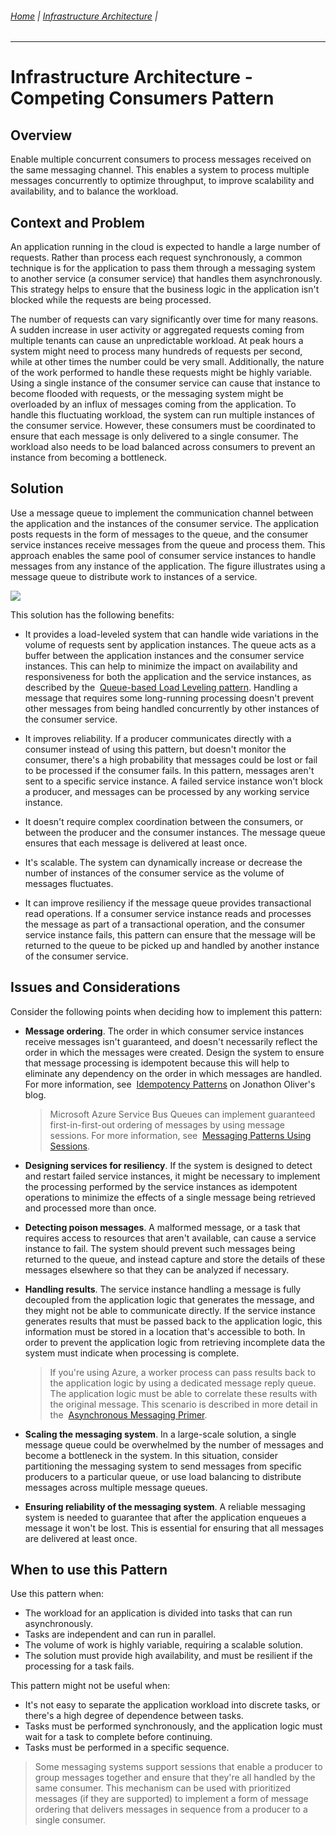 ###### [Home](https://github.com/RyKaj/Documentation/blob/master/README.md) | [Infrastructure Architecture](https://github.com/RyKaj/Documentation/tree/master/InfrastructureArchitecture/README.md) |
------------

Infrastructure Architecture - Competing Consumers Pattern
=======================================================


 
Overview
--------

Enable multiple concurrent consumers to process messages received on the
same messaging channel. This enables a system to process multiple
messages concurrently to optimize throughput, to improve scalability and
availability, and to balance the workload.

Context and Problem
-------------------

An application running in the cloud is expected to handle a large number
of requests. Rather than process each request synchronously, a common
technique is for the application to pass them through a messaging system
to another service (a consumer service) that handles them
asynchronously. This strategy helps to ensure that the business logic in
the application isn\'t blocked while the requests are being processed.

The number of requests can vary significantly over time for many
reasons. A sudden increase in user activity or aggregated requests
coming from multiple tenants can cause an unpredictable workload. At
peak hours a system might need to process many hundreds of requests per
second, while at other times the number could be very small.
Additionally, the nature of the work performed to handle these requests
might be highly variable. Using a single instance of the consumer
service can cause that instance to become flooded with requests, or the
messaging system might be overloaded by an influx of messages coming
from the application. To handle this fluctuating workload, the system
can run multiple instances of the consumer service. However, these
consumers must be coordinated to ensure that each message is only
delivered to a single consumer. The workload also needs to be load
balanced across consumers to prevent an instance from becoming a
bottleneck.

Solution
--------

Use a message queue to implement the communication channel between the
application and the instances of the consumer service. The application
posts requests in the form of messages to the queue, and the consumer
service instances receive messages from the queue and process them. This
approach enables the same pool of consumer service instances to handle
messages from any instance of the application. The figure illustrates
using a message queue to distribute work to instances of a service.

![](attachments/463533328/463533327.png)

This solution has the following benefits:

-   It provides a load-leveled system that can handle wide variations in
    the volume of requests sent by application instances. The queue acts
    as a buffer between the application instances and the consumer
    service instances. This can help to minimize the impact on
    availability and responsiveness for both the application and the
    service instances, as described by the  [Queue-based Load Leveling
    pattern](https://docs.microsoft.com/en-us/azure/architecture/patterns/queue-based-load-leveling).
    Handling a message that requires some long-running processing
    doesn\'t prevent other messages from being handled concurrently by
    other instances of the consumer service.

-   It improves reliability. If a producer communicates directly with a
    consumer instead of using this pattern, but doesn\'t monitor the
    consumer, there\'s a high probability that messages could be lost or
    fail to be processed if the consumer fails. In this pattern,
    messages aren\'t sent to a specific service instance. A failed
    service instance won\'t block a producer, and messages can be
    processed by any working service instance.

-   It doesn\'t require complex coordination between the consumers, or
    between the producer and the consumer instances. The message queue
    ensures that each message is delivered at least once.

-   It\'s scalable. The system can dynamically increase or decrease the
    number of instances of the consumer service as the volume of
    messages fluctuates.

-   It can improve resiliency if the message queue provides
    transactional read operations. If a consumer service instance reads
    and processes the message as part of a transactional operation, and
    the consumer service instance fails, this pattern can ensure that
    the message will be returned to the queue to be picked up and
    handled by another instance of the consumer service.

Issues and Considerations
-------------------------

Consider the following points when deciding how to implement this
pattern:

-   **Message ordering**. The order in which consumer service instances
    receive messages isn\'t guaranteed, and doesn\'t necessarily reflect
    the order in which the messages were created. Design the system to
    ensure that message processing is idempotent because this will help
    to eliminate any dependency on the order in which messages are
    handled. For more information, see  [Idempotency
    Patterns](https://blog.jonathanoliver.com/idempotency-patterns/) on
    Jonathon Oliver's blog.

    > Microsoft Azure Service Bus Queues can implement guaranteed
    > first-in-first-out ordering of messages by using message sessions.
    > For more information, see  [Messaging Patterns Using
    > Sessions](https://msdn.microsoft.com/magazine/jj863132.aspx).

-   **Designing services for resiliency**. If the system is designed to
    detect and restart failed service instances, it might be necessary
    to implement the processing performed by the service instances as
    idempotent operations to minimize the effects of a single message
    being retrieved and processed more than once.

-   **Detecting poison messages**. A malformed message, or a task that
    requires access to resources that aren\'t available, can cause a
    service instance to fail. The system should prevent such messages
    being returned to the queue, and instead capture and store the
    details of these messages elsewhere so that they can be analyzed if
    necessary.

-   **Handling results**. The service instance handling a message is
    fully decoupled from the application logic that generates the
    message, and they might not be able to communicate directly. If the
    service instance generates results that must be passed back to the
    application logic, this information must be stored in a location
    that\'s accessible to both. In order to prevent the application
    logic from retrieving incomplete data the system must indicate when
    processing is complete.

    > If you\'re using Azure, a worker process can pass results back to
    > the application logic by using a dedicated message reply queue.
    > The application logic must be able to correlate these results with
    > the original message. This scenario is described in more detail in
    > the  [Asynchronous Messaging
    > Primer](https://msdn.microsoft.com/library/dn589781.aspx).

-   **Scaling the messaging system**. In a large-scale solution, a
    single message queue could be overwhelmed by the number of messages
    and become a bottleneck in the system. In this situation, consider
    partitioning the messaging system to send messages from specific
    producers to a particular queue, or use load balancing to distribute
    messages across multiple message queues.

-   **Ensuring reliability of the messaging system**. A reliable
    messaging system is needed to guarantee that after the application
    enqueues a message it won\'t be lost. This is essential for ensuring
    that all messages are delivered at least once.

When to use this Pattern
------------------------

Use this pattern when:

-   The workload for an application is divided into tasks that can run
    asynchronously.
-   Tasks are independent and can run in parallel.
-   The volume of work is highly variable, requiring a scalable
    solution.
-   The solution must provide high availability, and must be resilient
    if the processing for a task fails.

This pattern might not be useful when:

-   It\'s not easy to separate the application workload into discrete
    tasks, or there\'s a high degree of dependence between tasks.
-   Tasks must be performed synchronously, and the application logic
    must wait for a task to complete before continuing.
-   Tasks must be performed in a specific sequence.

> Some messaging systems support sessions that enable a producer to
> group messages together and ensure that they\'re all handled by the
> same consumer. This mechanism can be used with prioritized messages
> (if they are supported) to implement a form of message ordering that
> delivers messages in sequence from a producer to a single consumer.



 



